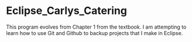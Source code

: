 # Eclipse_Carlys_Catering
This program evolves from Chapter 1 from the textbook.
I am attempting to learn how to use Git and Github to backup
projects that I make in Eclipse.
